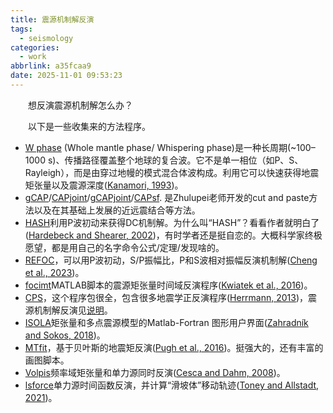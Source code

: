 ```yaml
---
title: 震源机制解反演
tags:
  - seismology
categories:
  - work
abbrlink: a35fcaa9
date: 2025-11-01 09:53:23
---
```

&emsp;&emsp;想反演震源机制解怎么办？
<!--less-->
&emsp;&emsp;以下是一些收集来的方法程序。
- [W phase](https://github.com/GeoscienceAustralia/ga-wphase) (Whole mantle phase/ Whispering phase)是一种长周期(~100–1000 s)、传播路径覆盖整个地球的复合波。它不是单一相位（如P、S、Rayleigh），而是由穿过地幔的模式混合体波构成。利用它可以快速获得地震矩张量以及震源深度([Kanamori, 1993](https://agupubs.onlinelibrary.wiley.com/doi/10.1029/93GL01883))。
- [gCAP](https://www.eas.slu.edu/People/LZhu/home.html)/[CAPjoint](https://github.com/bqpseismology/CAPjoint)/[gCAPjoint](https://github.com/bqpseismology/gCAPjoint)/[CAPsf](https://pubs.geoscienceworld.org/ssa/srl/article-abstract/91/3/1820/583391/Inversion-of-Source-Mechanisms-for-Single-Force?redirectedFrom=fulltext). 是Zhulupei老师开发的cut and paste方法以及在其基础上发展的近远震结合等方法。
- [HASH](https://www.usgs.gov/node/279393)利用P波初动来获得DC机制解。为什么叫“HASH”？看看作者就明白了([Hardebeck and Shearer, 2002](https://pubs.geoscienceworld.org/ssa/bssa/article-abstract/92/6/2264/103015/A-New-Method-for-Determining-First-Motion-Focal?redirectedFrom=fulltext))，有时学者还是挺自恋的。大概科学家终极愿望，都是用自己的名字命令公式/定理/发现啥的。
- [REFOC](https://agupubs.onlinelibrary.wiley.com/doi/full/10.1029/2022JB025006)，可以用P波初动，S/P振幅比，P和S波相对振幅反演机制解([Cheng et al., 2023](https://agupubs.onlinelibrary.wiley.com/doi/full/10.1029/2022JB025006))。
- [focimt](https://www.induced.pl/software/focimt)MATLAB脚本的震源矩张量时间域反演程序([Kwiatek et al., 2016](https://pubs.geoscienceworld.org/ssa/srl/article-abstract/87/4/964/314136/HybridMT-A-MATLAB-Shell-Environment-Package-for?redirectedFrom=fulltext))。
- [CPS](https://rbherrmann.github.io/ComputerProgramsSeismology/index.html)，这个程序包很全，包含很多地震学正反演程序([Herrmann, 2013](https://pubs.geoscienceworld.org/ssa/srl/article-abstract/84/6/1081/315307/Computer-Programs-in-Seismology-An-Evolving-Tool?redirectedFrom=fulltext))，震源机制解反演见[说明](https://www.eas.slu.edu/eqc/ComputerProgramsSeismology/CPS/CPS330/cps330s.pdf)。
- [ISOLA](http://seismo.geology.upatras.gr/isola/index.html)矩张量和多点震源模型的Matlab-Fortran 图形用户界面([Zahradník and Sokos, 2018](https://www.semanticscholar.org/paper/ISOLA-Code-for-Multiple-Point-Source-Zahradn%C3%ADk-Sokos/954606454bd9162e52eb6644b90d31f6133f9e0e))。
- [MTfit](https://djpugh.github.io/MTfit/)，基于贝叶斯的地震矩反演([Pugh et al., 2016](https://academic.oup.com/gji/article/206/2/1009/2606010))。挺强大的，还有丰富的画图脚本。
- [Volpis](http://www.spice-rtn.org/library/software/volpis.html)频率域矩张量和单力源同时反演([Cesca and Dahm, 2008](https://www.sciencedirect.com/science/article/abs/pii/S0098300407001525))。
- [lsforce](https://www.usgs.gov/software/lsforce)单力源时间函数反演，并计算“滑坡体”移动轨迹([Toney and Allstadt, 2021](https://pubs.geoscienceworld.org/ssa/srl/article-abstract/92/4/2610/596477/lsforce-A-Python-Based-Single-Force-Seismic?redirectedFrom=fulltext))。
